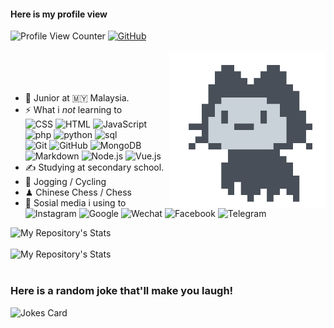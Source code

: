 


#### Here is my profile view
![Profile View Counter](https://komarev.com/ghpvc/?username=manho30)
[![GitHub](https://img.shields.io/badge/dynamic/json?logo=github&label=GitHub&labelColor=495867&color=495867&query=%24.data.totalSubs&url=https%3A%2F%2Fapi.spencerwoo.com%2Fsubstats%2F%3Fsource%3Dgithub%26queryKey%3Dhayschan&style=flat-square)](https://github.com/manho30)
<br>
<br>
<img align= "right" width= "250" src= "config/mona-loads.gif"/>
<br>
<br>
<br>
- 🍻 Junior at 🇲🇾 Malaysia. <br>
- ⚡ What i *not* learning to <br>
![CSS](http://img.shields.io/badge/CSS3-333333?style=flate&logo=css3)
![HTML](http://img.shields.io/badge/HTML-333333?style=flate&logo=html5)
![JavaScript](http://img.shields.io/badge/JavaScript-333333?style=flate&logo=javascript)<br>
![php](http://img.shields.io/badge/PHP-333333?style=flate&logo=php)
![python](http://img.shields.io/badge/Python-333333?style=flate&logo=python)
![sql](http://img.shields.io/badge/SQL-333333?style=flate&logo=mysql)<br>
![Git](https://img.shields.io/badge/-Git-333333?style=flat&logo=git) 
![GitHub](https://img.shields.io/badge/-GitHub-333333?style=flat&logo=github) 
![MongoDB](https://img.shields.io/badge/-MongoDB-333333?style=flat&logo=mongodb)<br>
![Markdown](https://img.shields.io/badge/-Markdown-333333?style=flat&logo=markdown) 
![Node.js](https://img.shields.io/badge/-Node.js-333333?style=flat&logo=node.js) 
![Vue.js](https://img.shields.io/badge/-VueJS-333333?style=flat&logo=Vue.js) <br>
- ✍️ Studying at secondary school. <br>
- 🏃 Jogging / Cycling <br>
- ♟  Chinese Chess / Chess <br>
- 👀 Sosial media i using to <br>
![Instagram](http://img.shields.io/badge/Instagram-333333?style=flate&logo=instagram) 
![Google](http://img.shields.io/badge/Google-333333?style=flate&logo=google)
![Wechat](http://img.shields.io/badge/Wechat-333333?style=flate&logo=wechat)
![Facebook](http://img.shields.io/badge/Facebook-333333?style=flate&logo=facebook)
![Telegram](http://img.shields.io/badge/Telegram-333333?style=flate&logo=telegram)


![My Repository's Stats](https://github-readme-stats.vercel.app/api?username=manho30&show_icons=true) 
<br>
<br>
 ![My Repository's Stats](https://github-readme-stats.vercel.app/api/top-langs/?username=manho30&them=balck_blue)
<br>
<br>
### Here is a random joke that'll make you laugh!
 ![Jokes Card](https://readme-jokes.vercel.app/api)
<br>
<br>
